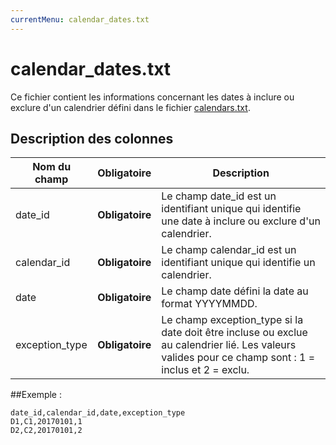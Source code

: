 ```yaml
---
currentMenu: calendar_dates.txt
---
```


# calendar_dates.txt

Ce fichier contient les informations concernant les dates à inclure ou exclure d'un calendrier défini dans le fichier [calendars.txt](calendars.txt.html).

## Description des colonnes

| Nom du champ              |  Obligatoire    |  Description |
|---------------------------|:---------------:|--------------|
| date_id                   | **Obligatoire** | Le champ date_id est un identifiant unique qui identifie une date à inclure ou exclure d'un calendrier.|
| calendar_id               | **Obligatoire** | Le champ calendar_id est un identifiant unique qui identifie un calendrier.|
| date                      | **Obligatoire** | Le champ date défini la date au format YYYYMMDD. |
| exception_type            | **Obligatoire** | Le champ exception_type si la date doit être incluse ou exclue au calendrier lié. Les valeurs valides pour ce champ sont  :  1 = inclus et 2 = exclu.|


##Exemple : 

```
date_id,calendar_id,date,exception_type
D1,C1,20170101,1
D2,C2,20170101,2
```
